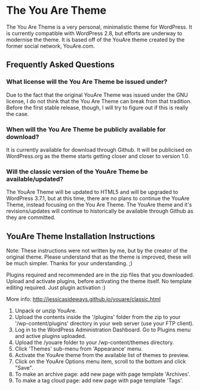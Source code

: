 The You Are Theme
=================
The You Are Theme is a very personal, minimalistic theme for WordPress. It is currently compatible with WordPress 2.8, but efforts are underway to modernise the theme. It is based off of the YouAre theme created by the former social network, YouAre.com.


Frequently Asked Questions
--------------------------
### What license will the You Are Theme be issued under?
Due to the fact that the original YouAre Theme was issued under the GNU license, I do not think that the You Are Theme can break from that tradition. Before the first stable release, though, I will try to figure out if this is really the case.

### When will the You Are Theme be publicly available for download?
It is currently available for download through Github. It will be publicised on WordPress.org as the theme starts getting closer and closer to version 1.0.

### Will the classic version of the YouAre Theme be available/updated?
The YouAre Theme will be updated to HTML5 and will be upgraded to WordPress 3.7.1, but at this time, there are no plans to continue the YouAre Theme, instead focusing on the You Are Theme. The YouAre theme and it's revisions/updates will continue to historically be available through Github as they are committed.

YouAre Theme Installation Instructions
--------------------------------------
Note: These instructions were not written by me, but by the creator of the original theme. Please understand that as the theme is improved, these will be much simpler. Thanks for your understanding. ;)

Plugins required and recommended are in the zip files that you downloaded. Upload and activate plugins, before activating the theme itself. No template editing required. Just plugin activation :)

More info: http://jessicasideways.github.io/youare/classic.html

1. Unpack or unzip YouAre.
2. Upload the contents inside the '/plugins' folder from the zip to your '/wp-content/plugins' directory in your web server (use your FTP client).
3. Log in to the WordPress Administration Dashboard. Go to Plugins menu and active plugins uploaded.
4. Upload the /youare folder to your /wp-content/themes directory.
5. Click 'Themes' sub-menu from 'Appearance' menu.
7. Activate the YouAre theme from the available list of themes to preview.
8. Click on the YouAre Options menu item, scroll to the bottom and click "Save".
9. To make an archive page: add new page with page template 'Archives'.
10. To make a tag cloud page: add new page with page template 'Tags'.